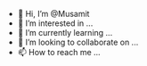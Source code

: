 - 👋 Hi, I’m @Musamit
- 👀 I’m interested in ...
- 🌱 I’m currently learning ...
- 💞️ I’m looking to collaborate on ...
- 📫 How to reach me ...

<!---
Musamit/Musamit is a ✨ special ✨ repository because its `README.md` (this file) appears on your GitHub profile.
You can click the Preview link to take a look at your changes.
--->
